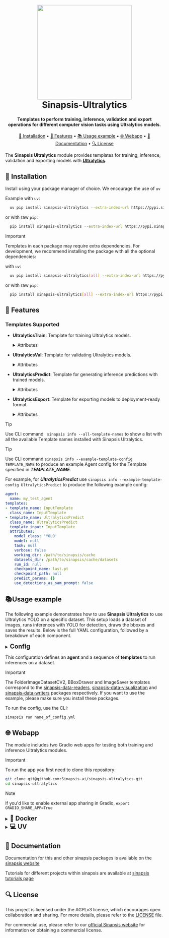 <h1 align="center">
<br>
<a href="https://sinapsis.tech/">
  <img
    src="https://github.com/Sinapsis-AI/brand-resources/blob/main/sinapsis_logo/4x/logo.png?raw=true"
    alt="" width="300">
</a><br>
Sinapsis-Ultralytics
<br>
</h1>

<h4 align="center">Templates to perform training, inference, validation and export operations for different computer vision tasks using Ultralytics models.</h4>

<p align="center">
<a href="#installation">🐍  Installation</a> •
<a href="#features"> 🚀 Features</a> •
<a href="#example"> 📚 Usage example</a> •
<a href="#webapp"> 🌐 Webapp</a> •
<a href="#documentation">📙 Documentation</a> •
<a href="#license"> 🔍 License </a>
</p>

The **Sinapsis Ultralytics** module provides templates for training, inference, validation and exporting models with [**Ultralytics**](https://docs.ultralytics.com/).


<h2 id="installation"> 🐍  Installation </h2>

Install using your package manager of choice. We encourage the use of <code>uv</code>

Example with <code>uv</code>:

```bash
  uv pip install sinapsis-ultralytics --extra-index-url https://pypi.sinapsis.tech
```
 or with raw <code>pip</code>:
```bash
  pip install sinapsis-ultralytics --extra-index-url https://pypi.sinapsis.tech
```

> [!IMPORTANT]
> Templates in each package may require extra dependencies. For development, we recommend installing the package with all the optional dependencies:
>
with <code>uv</code>:

```bash
  uv pip install sinapsis-ultralytics[all] --extra-index-url https://pypi.sinapsis.tech
```
 or with raw <code>pip</code>:
```bash
  pip install sinapsis-ultralytics[all] --extra-index-url https://pypi.sinapsis.tech
```

<h2 id="features">🚀 Features</h2>

<h3> Templates Supported</h3>

- **UltralyticsTrain**: Template for training Ultralytics models.

    <details>
    <summary>Attributes</summary>

    - `model_class`(Required): The Ultralytics model class name. Options: `YOLO`, `YOLOWorld`, `SAM`, `FastSAM`, `NAS`, `RTDETR`.
    - `model`(Required): The model name or model path to be loaded.
    - `task`(Optional): The task to be performed by the model. Only needed by YOLO models if the task can't be obtained from the specified model name. Options: `classify`, `detect`, `segment`, `pose`, `obb` (default: `None`).
    - `verbose`(Optional): Whether to print verbose logs (default: `False`).
    - `working_dir`(Optional): The working directory for ultralytics. Ultralytics default models are downloaded to this directory (default :`SINAPSIS_CACHE_DIR/ultralytics`).
    - `datasets_dir`(Optional): The directory where the datasets are located. Ultralytics datasets ar downloaded to this directory (default: `working_dir/datasets`).
    - `runs_dir`(Optional): The directory where the training experiment artifacts are saved (default: `working_dir/runs`).
    - `checkpoint_path`(Optional): Optional explicit path to a checkpoint (pre-trained) model (default: `None`).
    - `training_params`(Optional): A dictionary containing the training parameters for the Ultralytics model. If not specified, default parameters will be used. The full documentation for available training parameters can be found in the Ultralytics [docs](https://docs.ultralytics.com/modes/train/#train-settings).

    </details>

- **UltralyticsVal**: Template for validating Ultralytics models.

    <details>
    <summary>Attributes</summary>

    - `model_class`(Required): The Ultralytics model class name. Options: `YOLO`, `YOLOWorld`, `SAM`, `FastSAM`, `NAS`, `RTDETR`.
    - `model`(Required): The model name or model path to be loaded.
    - `task`(Optional): The task to be performed by the model. Only needed by YOLO models if the task can't be obtained from the specified model name. Options: `classify`, `detect`, `segment`, `pose`, `obb` (default: `None`).
    - `verbose`(Optional): Whether to print verbose logs (default: `False`).
    - `working_dir`(Optional): The working directory for ultralytics. Ultralytics default models are downloaded to this directory (default :`SINAPSIS_CACHE_DIR/ultralytics`).
    - `datasets_dir`(Optional): The directory where the datasets are located. Ultralytics datasets ar downloaded to this directory (default: `working_dir/datasets`).
    - `runs_dir`(Optional): The directory where the training experiment artifacts are saved (default: `working_dir/runs`).
    - `checkpoint_path`(Optional): Optional explicit path to a checkpoint (pre-trained) model (default: `None`).
    - `validation_params`(Optional): A dictionary containing the validation parameters for the Ultralytics model. If not specified, default parameters will be used. The full documentation for available validation parameters can be found in the Ultralytics [docs](https://docs.ultralytics.com/modes/val/#arguments-for-yolo-model-validation).

    </details>

- **UltralyticsPredict**: Template for generating inference predictions with trained models.

    <details>
    <summary>Attributes</summary>

    - `model_class`(Required): The Ultralytics model class name. Options: `YOLO`, `YOLOWorld`, `SAM`, `FastSAM`, `NAS`, `RTDETR`.
    - `model`(Required): The model name or model path to be loaded.
    - `task`(Optional): The task to be performed by the model. Only needed by YOLO models if the task can't be obtained from the specified model name. Options: `classify`, `detect`, `segment`, `pose`, `obb` (default: `None`).
    - `verbose`(Optional): Whether to print verbose logs (default: `False`).
    - `working_dir`(Optional): The working directory for ultralytics. Ultralytics default models are downloaded to this directory (default :`SINAPSIS_CACHE_DIR/ultralytics`).
    - `datasets_dir`(Optional): The directory where the datasets are located. Ultralytics datasets ar downloaded to this directory (default: `working_dir/datasets`).
    - `runs_dir`(Optional): The directory where the training experiment artifacts are saved (default: `working_dir/runs`).
    - `checkpoint_path`(Optional): Optional explicit path to a checkpoint (pre-trained) model (default: `None`).
    - `predict_params`(Optional)**: A dictionary containing the inference parameters for the Ultralytics model. If not specified, default parameters will be used. The full documentation for available inference parameters can be found in the Ultralytics [docs](https://docs.ultralytics.com/modes/predict/#inference-arguments).
    - `use_detections_as_sam_prompt`(Optional): Whether to use the available detections as prompts for SAM model (default: `False`).

    </details>

- **UltralyticsExport**: Template for exporting models to deployment-ready format.

    <details>
    <summary>Attributes</summary>

    - `model_class`(Required): The Ultralytics model class name. Options: `YOLO`, `YOLOWorld`, `SAM`, `FastSAM`, `NAS`, `RTDETR`.
    - `model`(Required): The model name or model path to be loaded.
    - `task`(Optional): The task to be performed by the model. Only needed by YOLO models if the task can't be obtained from the specified model name. Options: `classify`, `detect`, `segment`, `pose`, `obb` (default: `None`).
    - `verbose`(Optional): Whether to print verbose logs (default: `False`).
    - `working_dir`(Optional): The working directory for ultralytics. Ultralytics default models are downloaded to this directory (default :`SINAPSIS_CACHE_DIR/ultralytics`).
    - `datasets_dir`(Optional): The directory where the datasets are located. Ultralytics datasets ar downloaded to this directory (default: `working_dir/datasets`).
    - `runs_dir`(Optional): The directory where the training experiment artifacts are saved (default: `working_dir/runs`).
    - `checkpoint_path`(Optional): Optional explicit path to a checkpoint (pre-trained) model (default: `None`).
    - `export_params`(Optional): A dictionary containing the export parameters for the Ultralytics model. If not specified, default parameters will be used. The full documentation for available export parameters can be found in the Ultralytics [docs](https://docs.ultralytics.com/modes/export/#arguments).

    </details>

> [!TIP]
> Use CLI command ``` sinapsis info --all-template-names``` to show a list with all the available Template names installed with Sinapsis Ultralytics.

> [!TIP]
> Use CLI command ```sinapsis info --example-template-config TEMPLATE_NAME``` to produce an example Agent config for the Template specified in ***TEMPLATE_NAME***.

For example, for ***UltralyticsPredict*** use ```sinapsis info --example-template-config UltralyticsPredict``` to produce the following example config:

```yaml
agent:
  name: my_test_agent
templates:
- template_name: InputTemplate
  class_name: InputTemplate
- template_name: UltralyticsPredict
  class_name: UltralyticsPredict
  template_input: InputTemplate
  attributes:
    model_class: 'YOLO'
    model: null
    task: null
    verbose: false
    working_dir: /path/to/sinapsis/cache
    datasets_dir: /path/to/sinapsis/cache/datasets
    run_id: null
    checkpoint_name: last.pt
    checkpoint_path: null
    predict_params: {}
    use_detections_as_sam_prompt: false

```

<h2 id='example'>📚Usage example</h2>

The following example demonstrates how to use **Sinapsis Ultralytics** to use Ultralytics YOLO on a specific dataset. This setup loads a dataset of images, runs inferences with YOLO for detection, draws the bboxes and saves the results. Below is the full YAML configuration, followed by a breakdown of each component.
<details>
<summary ><strong><span style="font-size: 1.4em;">Config</span></strong></summary>

```yaml
agent:
  name: inference_agent

templates:
- template_name: InputTemplate
  class_name: InputTemplate
  attributes: {}

- template_name: FolderImageDatasetCV2
  class_name: FolderImageDatasetCV2
  template_input: InputTemplate
  attributes:
    data_dir: my_dataset

- template_name: UltralyticsPredict
  class_name: UltralyticsPredict
  template_input: FolderImageDatasetCV2
  attributes:
    model_class: YOLO
    model: yolo11n.pt
    task: "detect"
    predict_params:
      classes: [0]

- template_name: BBoxDrawer
  class_name: BBoxDrawer
  template_input: UltralyticsPredict
  attributes:
    overwrite: true
    draw_classification_label: true
    randomized_color: false

- template_name: ImageSaver
  class_name: ImageSaver
  template_input: BBoxDrawer
  attributes:
    save_dir: results
    extension: jpg
```
</details>

This configuration defines an **agent** and a sequence of **templates** to run inferences on a dataset.

> [!IMPORTANT]
> The FolderImageDatasetCV2, BBoxDrawer and ImageSaver templates correspond to the [sinapsis-data-readers](https://pypi.org/project/sinapsis-data-readers/), [sinapsis-data-visualization](https://pypi.org/project/sinapsis-data-visualization/) and [sinapsis-data-writers](https://pypi.org/project/sinapsis-data-writers/) packages respectively. If you want to use the example, please make sure you install these packages.
>

To run the config, use the CLI:
```bash
sinapsis run name_of_config.yml
```


<h2 id="webapp">🌐 Webapp</h2>

The module includes two Gradio web apps for testing both training and inference Ultralytics modules.

> [!IMPORTANT]
> To run the app you first need to clone this repository:

```bash
git clone git@github.com:Sinapsis-ai/sinapsis-ultralytics.git
cd sinapsis-ultralytics
```
> [!NOTE]
> If you'd like to enable external app sharing in Gradio, `export GRADIO_SHARE_APP=True`

<details>
<summary id="uv"><strong><span style="font-size: 1.4em;">🐳 Docker</span></strong></summary>

**IMPORTANT** This docker image depends on the sinapsis-nvidia:base image. Please refer to the official [sinapsis](https://github.com/Sinapsis-ai/sinapsis?tab=readme-ov-file#docker) instructions to Build with Docker.

1. **Build the sinapsis-object-detection image**:
```bash
docker compose -f docker/compose.yaml build
```

2. **Start the app container**:

- For inference:
```bash
docker compose -f docker/compose_apps.yaml up sinapsis-ultralytics-inference -d
```

- For training:
```bash
docker compose -f docker/compose_apps.yaml up sinapsis-ultralytics-train -d
```

**NOTE**: if resources are not enough to test all tasks, please stop and restart the app.


3. **Check the status**:

- For inference:
```bash
docker logs -f sinapsis-ultralytics-inference
```

- For training:
```bash
docker logs -f sinapsis-ultralytics-train
```



4. **The logs will display the URL to access the webapp, e.g.**:

```bash
Running on local URL:  http://127.0.0.1:7860
```
**NOTE**: The url may be different, check the output of logs.

5. **To stop the app**:
```bash
docker compose -f docker/compose_apps.yaml down
```

</details>


<details>
<summary id="uv"><strong><span style="font-size: 1.4em;">💻 UV</span></strong></summary>

To run the webapp using the <code>uv</code> package manager, follow these steps:

1. **Create the virtual environment and sync the dependencies**:
```bash
uv sync --frozen
```
2. **Install the wheel**:
```bash
uv pip install sinapsis-object-detection[all] --extra-index-url https://pypi.sinapsis.tech
```

3. **Run the webapp**:

- For inference:
```bash
uv run webapps/inference_app.py
```

- For training:
```bash
uv run webapps/training_app.py
```



4. **The terminal will display the URL to access the webapp, e.g.**:

```bash
Running on local URL:  http://127.0.0.1:7860
```

**NOTE**: The URL may vary; check the terminal output for the correct address.

</details>

<h2 id="documentation">📙 Documentation</h2>

Documentation for this and other sinapsis packages is available on the [sinapsis website](https://docs.sinapsis.tech/docs)

Tutorials for different projects within sinapsis are available at [sinapsis tutorials page](https://docs.sinapsis.tech/tutorials)


<h2 id="license">🔍 License</h2>

This project is licensed under the AGPLv3 license, which encourages open collaboration and sharing. For more details, please refer to the [LICENSE](LICENSE) file.

For commercial use, please refer to our [official Sinapsis website](https://sinapsis.tech) for information on obtaining a commercial license.

